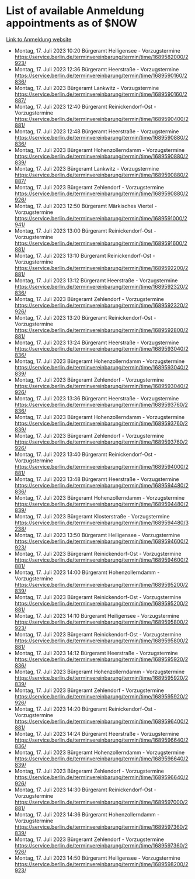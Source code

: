 # List of available Anmeldung appointments as of $NOW
[Link to Anmeldung website](https://service.berlin.de/terminvereinbarung/termin/tag.php?termin=1&anliegen[]=120686&dienstleisterlist=122210,122217,327316,122219,327312,122227,327314,122231,327346,122243,327348,122254,122252,329742,122260,329745,122262,329748,122271,327278,122273,327274,122277,327276,330436,122280,327294,122282,327290,122284,327292,122291,327270,122285,327266,122286,327264,122296,327268,150230,329760,122297,327286,122294,327284,122312,329763,122314,329775,122304,327330,122311,327334,122309,327332,317869,122281,327352,122279,329772,122283,122276,327324,122274,327326,122267,329766,122246,327318,122251,327320,122257,327322,122208,327298,122226,327300&herkunft=http%3A%2F%2Fservice.berlin.de%2Fdienstleistung%2F120686%2F)
- Montag, 17. Juli 2023 10:20 Bürgeramt Heiligensee - Vorzugstermine https://service.berlin.de/terminvereinbarung/termin/time/1689582000/2923/
- Montag, 17. Juli 2023 12:36 Bürgeramt Heerstraße - Vorzugstermine https://service.berlin.de/terminvereinbarung/termin/time/1689590160/2836/
- Montag, 17. Juli 2023  Bürgeramt Lankwitz - Vorzugstermine https://service.berlin.de/terminvereinbarung/termin/time/1689590160/2887/
- Montag, 17. Juli 2023 12:40 Bürgeramt Reinickendorf-Ost - Vorzugstermine https://service.berlin.de/terminvereinbarung/termin/time/1689590400/2881/
- Montag, 17. Juli 2023 12:48 Bürgeramt Heerstraße - Vorzugstermine https://service.berlin.de/terminvereinbarung/termin/time/1689590880/2836/
- Montag, 17. Juli 2023  Bürgeramt Hohenzollerndamm - Vorzugstermine https://service.berlin.de/terminvereinbarung/termin/time/1689590880/2839/
- Montag, 17. Juli 2023  Bürgeramt Lankwitz - Vorzugstermine https://service.berlin.de/terminvereinbarung/termin/time/1689590880/2887/
- Montag, 17. Juli 2023  Bürgeramt Zehlendorf - Vorzugstermine https://service.berlin.de/terminvereinbarung/termin/time/1689590880/2926/
- Montag, 17. Juli 2023 12:50 Bürgeramt Märkisches Viertel - Vorzugstermine https://service.berlin.de/terminvereinbarung/termin/time/1689591000/2941/
- Montag, 17. Juli 2023 13:00 Bürgeramt Reinickendorf-Ost - Vorzugstermine https://service.berlin.de/terminvereinbarung/termin/time/1689591600/2881/
- Montag, 17. Juli 2023 13:10 Bürgeramt Reinickendorf-Ost - Vorzugstermine https://service.berlin.de/terminvereinbarung/termin/time/1689592200/2881/
- Montag, 17. Juli 2023 13:12 Bürgeramt Heerstraße - Vorzugstermine https://service.berlin.de/terminvereinbarung/termin/time/1689592320/2836/
- Montag, 17. Juli 2023  Bürgeramt Zehlendorf - Vorzugstermine https://service.berlin.de/terminvereinbarung/termin/time/1689592320/2926/
- Montag, 17. Juli 2023 13:20 Bürgeramt Reinickendorf-Ost - Vorzugstermine https://service.berlin.de/terminvereinbarung/termin/time/1689592800/2881/
- Montag, 17. Juli 2023 13:24 Bürgeramt Heerstraße - Vorzugstermine https://service.berlin.de/terminvereinbarung/termin/time/1689593040/2836/
- Montag, 17. Juli 2023  Bürgeramt Hohenzollerndamm - Vorzugstermine https://service.berlin.de/terminvereinbarung/termin/time/1689593040/2839/
- Montag, 17. Juli 2023  Bürgeramt Zehlendorf - Vorzugstermine https://service.berlin.de/terminvereinbarung/termin/time/1689593040/2926/
- Montag, 17. Juli 2023 13:36 Bürgeramt Heerstraße - Vorzugstermine https://service.berlin.de/terminvereinbarung/termin/time/1689593760/2836/
- Montag, 17. Juli 2023  Bürgeramt Hohenzollerndamm - Vorzugstermine https://service.berlin.de/terminvereinbarung/termin/time/1689593760/2839/
- Montag, 17. Juli 2023  Bürgeramt Zehlendorf - Vorzugstermine https://service.berlin.de/terminvereinbarung/termin/time/1689593760/2926/
- Montag, 17. Juli 2023 13:40 Bürgeramt Reinickendorf-Ost - Vorzugstermine https://service.berlin.de/terminvereinbarung/termin/time/1689594000/2881/
- Montag, 17. Juli 2023 13:48 Bürgeramt Heerstraße - Vorzugstermine https://service.berlin.de/terminvereinbarung/termin/time/1689594480/2836/
- Montag, 17. Juli 2023  Bürgeramt Hohenzollerndamm - Vorzugstermine https://service.berlin.de/terminvereinbarung/termin/time/1689594480/2839/
- Montag, 17. Juli 2023  Bürgeramt Klosterstraße - Vorzugstermine https://service.berlin.de/terminvereinbarung/termin/time/1689594480/3238/
- Montag, 17. Juli 2023 13:50 Bürgeramt Heiligensee - Vorzugstermine https://service.berlin.de/terminvereinbarung/termin/time/1689594600/2923/
- Montag, 17. Juli 2023  Bürgeramt Reinickendorf-Ost - Vorzugstermine https://service.berlin.de/terminvereinbarung/termin/time/1689594600/2881/
- Montag, 17. Juli 2023 14:00 Bürgeramt Hohenzollerndamm - Vorzugstermine https://service.berlin.de/terminvereinbarung/termin/time/1689595200/2839/
- Montag, 17. Juli 2023  Bürgeramt Reinickendorf-Ost - Vorzugstermine https://service.berlin.de/terminvereinbarung/termin/time/1689595200/2881/
- Montag, 17. Juli 2023 14:10 Bürgeramt Heiligensee - Vorzugstermine https://service.berlin.de/terminvereinbarung/termin/time/1689595800/2923/
- Montag, 17. Juli 2023  Bürgeramt Reinickendorf-Ost - Vorzugstermine https://service.berlin.de/terminvereinbarung/termin/time/1689595800/2881/
- Montag, 17. Juli 2023 14:12 Bürgeramt Heerstraße - Vorzugstermine https://service.berlin.de/terminvereinbarung/termin/time/1689595920/2836/
- Montag, 17. Juli 2023  Bürgeramt Hohenzollerndamm - Vorzugstermine https://service.berlin.de/terminvereinbarung/termin/time/1689595920/2839/
- Montag, 17. Juli 2023  Bürgeramt Zehlendorf - Vorzugstermine https://service.berlin.de/terminvereinbarung/termin/time/1689595920/2926/
- Montag, 17. Juli 2023 14:20 Bürgeramt Reinickendorf-Ost - Vorzugstermine https://service.berlin.de/terminvereinbarung/termin/time/1689596400/2881/
- Montag, 17. Juli 2023 14:24 Bürgeramt Heerstraße - Vorzugstermine https://service.berlin.de/terminvereinbarung/termin/time/1689596640/2836/
- Montag, 17. Juli 2023  Bürgeramt Hohenzollerndamm - Vorzugstermine https://service.berlin.de/terminvereinbarung/termin/time/1689596640/2839/
- Montag, 17. Juli 2023  Bürgeramt Zehlendorf - Vorzugstermine https://service.berlin.de/terminvereinbarung/termin/time/1689596640/2926/
- Montag, 17. Juli 2023 14:30 Bürgeramt Reinickendorf-Ost - Vorzugstermine https://service.berlin.de/terminvereinbarung/termin/time/1689597000/2881/
- Montag, 17. Juli 2023 14:36 Bürgeramt Hohenzollerndamm - Vorzugstermine https://service.berlin.de/terminvereinbarung/termin/time/1689597360/2839/
- Montag, 17. Juli 2023  Bürgeramt Zehlendorf - Vorzugstermine https://service.berlin.de/terminvereinbarung/termin/time/1689597360/2926/
- Montag, 17. Juli 2023 14:50 Bürgeramt Heiligensee - Vorzugstermine https://service.berlin.de/terminvereinbarung/termin/time/1689598200/2923/
